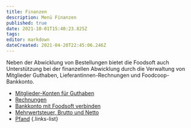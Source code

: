```yaml
---
title: Finanzen
description: Menü Finanzen
published: true
date: 2021-10-01T15:40:23.825Z
tags: 
editor: markdown
dateCreated: 2021-04-20T22:45:06.246Z
---
```


Neben der Abwicklung von Bestellungen bietet die Foodsoft auch Unterstützung bei der finanzellen Abwicklung durch die Verwaltung von Mitglieder Guthaben, Lieferantinnen-Rechnungen und Foodcoop-Bankkonto.

- [Mitglieder-Konten für Guthaben](accounts)
- [Rechnungen](invoices)
- [Bankkonto mit Foodsoft verbinden](bank-accounts)
- [Mehrwertsteuer, Brutto und Netto](value-added-tax)
- [Pfand](deposits)
{.links-list}